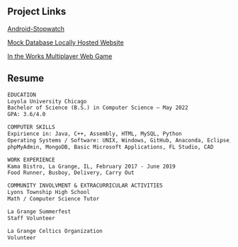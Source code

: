 ## Project Links

[Android-Stopwatch](https://github.com/duncanrout/Android-Stopwatch) 

[Mock Database Locally Hosted Website](https://github.com/duncanrout/Sushi-Database-Website) 

[In the Works Multiplayer Web Game](https://github.com/duncanrout/Node-Game)

## Resume

```markdown
EDUCATION
Loyola University Chicago
Bachelor of Science (B.S.) in Computer Science – May 2022
GPA: 3.6/4.0

COMPUTER SKILLS
Expirience in: Java, C++, Assembly, HTML, MySQL, Python
Operating Systems / Software: UNIX, Windows, GitHub, Anaconda, Eclipse, XAMPP, 
phpMyAdmin, MongoDB, Basic Microsoft Applications, FL Studio, CAD

WORK EXPERIENCE
Kama Bistro, La Grange, IL, February 2017 - June 2019
Food Runner, Busboy, Delivery, Carry Out 

COMMUNITY INVOLVMENT & EXTRACURRICULAR ACTIVITIES
Lyons Township High School
Math / Computer Science Tutor

La Grange Summerfest
Staff Volunteer

La Grange Celtics Organization
Volunteer
```
